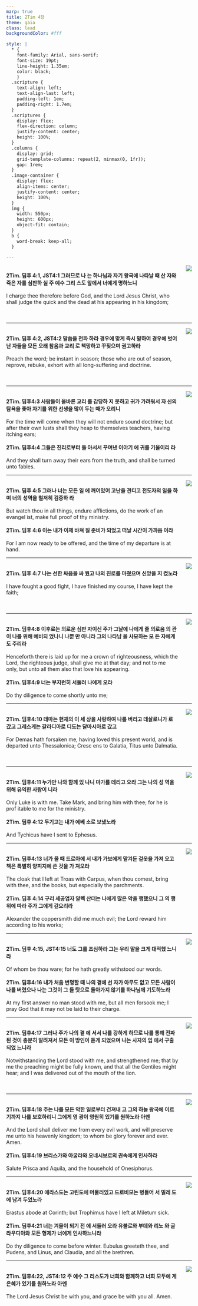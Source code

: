 ```yaml
---
marp: true
title: 2Tim 4장
theme: gaia
class: lead
backgroundColor: #fff

style: |
  * {
    font-family: Arial, sans-serif;
    font-size: 19pt;
    line-height: 1.35em;
    color: black;
    }
  .scripture {
    text-align: left;
    text-align-last: left;
    padding-left: 1em;
    padding-right: 1.7em;
  }
  .scriptures {
    display: flex;
    flex-direction: column;
    justify-content: center;
    height: 100%;
  }
  .columns {
    display: grid;
    grid-template-columns: repeat(2, minmax(0, 1fr));
    gap: 1rem;
  }
  .image-container {
    display: flex;
    align-items: center;
    justify-content: center;
    height: 100%;
  }
  img {
    width: 550px;
    height: 600px;
    object-fit: contain;
  }
  b {
    word-break: keep-all;
  }

---
```


<div class="columns">
  <div class="scriptures">
    <br>
    <div class="scripture">
      <b>2Tim. 딤후 4:1, JST4:1 그러므로 나 는 하나님과 자기 왕국에 나타날 때 산 자와 죽은 자를 심판하 실 주 예수 그리 스도 앞에서 너에게 명하노니 
      </b>
    </div>
    <br>
    <div class="scripture">I charge thee therefore before God, and the Lord Jesus Christ, who shall judge the quick and the dead at his appearing in his kingdom; 
    </div>
    <br>
    <div class="scripture">
      <b>
      </b>
    </div>
    <br>
    <div class="scripture">
    </div>         
  </div>
  <div class="image-container">
    <img src='../../pictures/picture_19.jpg'>
  </div>
</div>

---

<div class="columns">
  <div class="scriptures">
    <br>
    <div class="scripture">
      <b>2Tim. 딤후 4:2, JST4:2 말씀을 전파 하라 경우에 맞게 즉시 말하여 경우에 벗어난 자들을 모든 오래 참음과 교리 로 책망하고 꾸짖으며 권고하라 
      </b>
    </div>
    <br>
    <div class="scripture">Preach the word; be instant in season; those who are out of season, reprove, rebuke, exhort with all long-suffering and doctrine. 
    </div>
    <br>
    <div class="scripture">
      <b>
      </b>
    </div>
    <br>
    <div class="scripture">
    </div>         
  </div>
  <div class="image-container">
    <img src='../../pictures/picture_69.jpg'>
  </div>
</div>

---

<div class="columns">
  <div class="scriptures">
    <br>
    <div class="scripture">
      <b>2Tim. 딤후4:3 사람들이 올바른 교리 를 감당하 지 못하고 귀가 가려워서 자 신의 탐욕을 좇아 자기를 위한 선생을 많이 두는 때가 오리니 
      </b>
    </div>
    <br>
    <div class="scripture">For the time will come when they will not endure sound doctrine; but after their own lusts shall they heap to themselves teachers, having itching ears; 
    </div>
    <br>
    <div class="scripture">
      <b>2Tim. 딤후4:4 그들은 진리로부터 돌 아서서 꾸며낸 이야기 에 귀를 기울이리 라 
      </b>
    </div>
    <br>
    <div class="scripture">And they shall turn away their ears from the truth, and shall be turned unto fables. 
    </div>         
  </div>
  <div class="image-container">
    <img src='../../pictures/picture_88.jpg'>
  </div>
</div>

---

<div class="columns">
  <div class="scriptures">
    <br>
    <div class="scripture">
      <b>2Tim. 딤후 4:5 그러나 너는 모든 일 에 깨어있어 고난을 견디고 전도자의 일을 하며 너의 성역을 철저히 검증하 라 
      </b>
    </div>
    <br>
    <div class="scripture">But watch thou in all things, endure afflictions, do the work of an evangel ist, make full proof of thy ministry. 
    </div>
    <br>
    <div class="scripture">
      <b>2Tim. 딤후 4:6 이는 내가 이제 바쳐 질 준비가 되었고 떠날 시간이 가까움 이라 
      </b>
    </div>
    <br>
    <div class="scripture">For I am now ready to be offered, and the time of my departure is at hand. 
    </div>         
  </div>
  <div class="image-container">
    <img src='../../pictures/picture_167.jpg'>
  </div>
</div>

---

<div class="columns">
  <div class="scriptures">
    <br>
    <div class="scripture">
      <b>2Tim. 딤후 4:7 나는 선한 싸움을 싸 웠고 나의 진로를 마쳤으며 신앙을 지 켰노라 
      </b>
    </div>
    <br>
    <div class="scripture">I have fought a good fight, I have finished my course, I have kept the faith; 
    </div>
    <br>
    <div class="scripture">
      <b>
      </b>
    </div>
    <br>
    <div class="scripture">
    </div>         
  </div>
  <div class="image-container">
    <img src='../../pictures/picture_2.jpg'>
  </div>
</div>

---

<div class="columns">
  <div class="scriptures">
    <br>
    <div class="scripture">
      <b>2Tim. 딤후4:8 이후로는 의로운 심판 자이신 주가 그날에 나에게 줄 의로움 의 관이 나를 위해 예비되 었나니 나뿐 만 아니라 그의 나타남 을 사모하는 모 든 자에게도 주리라 
      </b>
    </div>
    <br>
    <div class="scripture">Henceforth there is laid up for me a crown of righteousness, which the Lord, the righteous judge, shall give me at that day; and not to me only, but unto all them also that love his appearing. 
    </div>
    <br>
    <div class="scripture">
      <b>2Tim. 딤후4:9 너는 부지런히 서둘러 나에게 오라 
      </b>
    </div>
    <br>
    <div class="scripture">Do thy diligence to come shortly unto me; 
    </div>         
  </div>
  <div class="image-container">
    <img src='../../pictures/picture_29.jpg'>
  </div>
</div>

---

<div class="columns">
  <div class="scriptures">
    <br>
    <div class="scripture">
      <b>2Tim. 딤후4:10 데마는 현재의 이 세 상을 사랑하여 나를 버리고 데살로니가 로 갔고 그레스게는 갈라디아로 디도는 달마시아로 갔고 
      </b>
    </div>
    <br>
    <div class="scripture">For Demas hath forsaken me, having loved this present world, and is departed unto Thessalonica; Cresc ens to Galatia, Titus unto Dalmatia. 
    </div>
    <br>
    <div class="scripture">
      <b>
      </b>
    </div>
    <br>
    <div class="scripture">
    </div>         
  </div>
  <div class="image-container">
    <img src='../../pictures/picture_33.jpg'>
  </div>
</div>

---

<div class="columns">
  <div class="scriptures">
    <br>
    <div class="scripture">
      <b>2Tim. 딤후4:11 누가만 나와 함께 있 나니 마가를 데리고 오라 그는 나의 성 역을 위해 유익한 사람이 니라 
      </b>
    </div>
    <br>
    <div class="scripture">Only Luke is with me. Take Mark, and bring him with thee; for he is prof itable to me for the ministry. 
    </div>
    <br>
    <div class="scripture">
      <b>2Tim. 딤후 4:12 두기고는 내가 에베 소로 보냈노라 
      </b>
    </div>
    <br>
    <div class="scripture">And Tychicus have I sent to Ephesus. 
    </div>         
  </div>
  <div class="image-container">
    <img src='../../pictures/picture_40.jpg'>
  </div>
</div>

---

<div class="columns">
  <div class="scriptures">
    <br>
    <div class="scripture">
      <b>2Tim. 딤후4:13 너가 올 때 드로아에 서 내가 가보에게 맡겨둔 겉옷을 가져 오고 책은 특별히 양피지에 쓴 것을 가 져오라 
      </b>
    </div>
    <br>
    <div class="scripture">The cloak that I left at Troas with Carpus, when thou comest, bring with thee, and the books, but especially the parchments. 
    </div>
    <br>
    <div class="scripture">
      <b>2Tim. 딤후 4:14 구리 세공업자 알렉 산더는 나에게 많은 악을 행했으니 그 의 행위에 따라 주가 그에게 갚으리라 
      </b>
    </div>
    <br>
    <div class="scripture">Alexander the coppersmith did me much evil; the Lord reward him according to his works; 
    </div>         
  </div>
  <div class="image-container">
    <img src='../../pictures/picture_94.jpg'>
  </div>
</div>

---

<div class="columns">
  <div class="scriptures">
    <br>
    <div class="scripture">
      <b>2Tim. 딤후 4:15, JST4:15 너도 그를 조심하라 그는 우리 말을 크게 대적했 느니라 
      </b>
    </div>
    <br>
    <div class="scripture">Of whom be thou ware; for he hath greatly withstood our words. 
    </div>
    <br>
    <div class="scripture">
      <b>2Tim. 딤후4:16 내가 처음 변명할 때 나의 곁에 선 자가 아무도 없고 모든 사람이 나를 버렸으나 나는 그것이 그 들 탓으로 돌아가지 않기를 하나님께 기도하노라 
      </b>
    </div>
    <br>
    <div class="scripture">At my first answer no man stood with me, but all men forsook me; I pray God that it may not be laid to their charge. 
    </div>         
  </div>
  <div class="image-container">
    <img src='../../pictures/picture_52.jpg'>
  </div>
</div>

---

<div class="columns">
  <div class="scriptures">
    <br>
    <div class="scripture">
      <b>2Tim. 딤후4:17 그러나 주가 나의 곁 에 서서 나를 강하게 하므로 나를 통해 전파된 것이 충분히 알려져서 모든 이 방인이 듣게 되었으며 나는 사자의 입 에서 구출되었 느니라 
      </b>
    </div>
    <br>
    <div class="scripture">Notwithstanding the Lord stood with me, and strengthened me; that by me the preaching might be fully known, and that all the Gentiles might hear; and I was delivered out of the mouth of the lion. 
    </div>
    <br>
    <div class="scripture">
      <b>
      </b>
    </div>
    <br>
    <div class="scripture">
    </div>         
  </div>
  <div class="image-container">
    <img src='../../pictures/picture_170.jpg'>
  </div>
</div>

---

<div class="columns">
  <div class="scriptures">
    <br>
    <div class="scripture">
      <b>2Tim. 딤후4:18 주는 나를 모든 악한 일로부터 건져내 고 그의 하늘 왕국에 이르기까지 나를 보호하리니 그에게 영 광이 영원히 있기를 원하노라 아멘 
      </b>
    </div>
    <br>
    <div class="scripture">And the Lord shall deliver me from every evil work, and will preserve me unto his heavenly kingdom; to whom be glory forever and ever. Amen. 
    </div>
    <br>
    <div class="scripture">
      <b>2Tim. 딤후4:19 브리스가와 아굴라와 오네시보로의 권속에게 인사하라 
      </b>
    </div>
    <br>
    <div class="scripture">Salute Prisca and Aquila, and the household of Onesiphorus. 
    </div>         
  </div>
  <div class="image-container">
    <img src='../../pictures/picture_152.jpg'>
  </div>
</div>

---

<div class="columns">
  <div class="scriptures">
    <br>
    <div class="scripture">
      <b>2Tim. 딤후4:20 에라스도는 고린도에 머물러있고 드로비모는 병들어 서 밀레 도에 남겨 두었노라 
      </b>
    </div>
    <br>
    <div class="scripture">Erastus abode at Corinth; but Trophimus have I left at Miletum sick. 
    </div>
    <br>
    <div class="scripture">
      <b>2Tim. 딤후4:21 너는 겨울이 되기 전 에 서둘러 오라 유불로와 부데와 리노 와 글라우디아와 모든 형제가 너에게 인사하느니라 
      </b>
    </div>
    <br>
    <div class="scripture">Do thy diligence to come before winter. Eubulus greeteth thee, and Pudens, and Linus, and Claudia, and all the brethren. 
    </div>         
  </div>
  <div class="image-container">
    <img src='../../pictures/picture_173.jpg'>
  </div>
</div>

---

<div class="columns">
  <div class="scriptures">
    <br>
    <div class="scripture">
      <b>2Tim. 딤후4:22, JST4:12 주 예수 그 리스도가 너희와 함께하고 너희 모두에 게 은혜가 있기를 원하노라 아멘 
      </b>
    </div>
    <br>
    <div class="scripture">The Lord Jesus Christ be with you, and grace be with you all. Amen.
    </div>
    <br>
    <div class="scripture">
      <b>
      </b>
    </div>
    <br>
    <div class="scripture">
    </div>         
  </div>
  <div class="image-container">
    <img src='../../pictures/picture_103.jpg'>
  </div>
</div>

